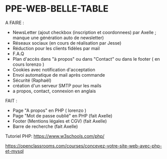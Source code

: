 # PPE-WEB-BELLE-TABLE

A FAIRE :


- NewsLetter (ajout checkbox (inscription et coordonnees) par Axelle ; manque une génération auto de newsletter)
- Réseaux sociaux  (en cours de réalisation par Jesse)
- Réduction pour les clients fidèles par mail
- F.A.Q
- Plan d'accès dans "à propos" ou dans "Contact" ou dans le footer ( en cours lorenzo )
- Cookies avec notification d'acceptation
- Envoi automatique de mail après commande
- Sécurité (Raphaël)
- création d'un serveur SMTP pour les mails
- a propos, contact, connexion en anglais

FAIT :

- Page "A propos" en PHP ( lorenzo )
- Page "Mot de passe oublié" en PHP (fait Axelle)
- Footer (Mentions légales et CGV) (fait Axelle)
- Barre de recherche (fait Axelle)


Tutoriel PHP:
https://www.w3schools.com/php/

https://openclassrooms.com/courses/concevez-votre-site-web-avec-php-et-mysql
